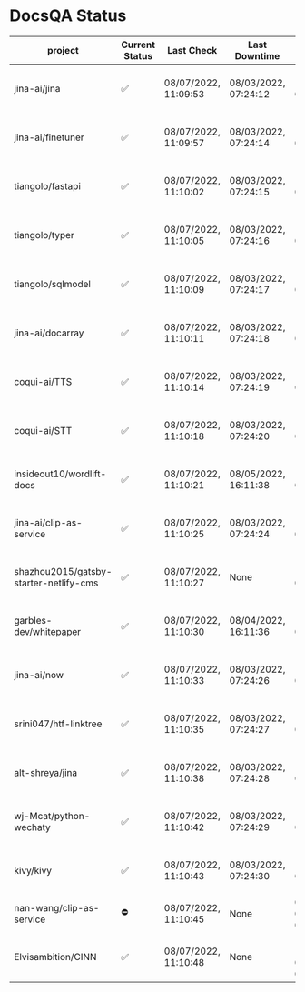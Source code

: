 # DocsQA Status

|               project                |Current Status|     Last Check     |   Last Downtime    |              % Uptime              |
|--------------------------------------|--------------|--------------------|--------------------|------------------------------------|
|jina-ai/jina                          |✅            |08/07/2022, 11:09:53|08/03/2022, 07:24:12|116.975 (since 07/29/2022, 16:38:18)|
|jina-ai/finetuner                     |✅            |08/07/2022, 11:09:57|08/03/2022, 07:24:14|116.981 (since 07/29/2022, 16:38:18)|
|tiangolo/fastapi                      |✅            |08/07/2022, 11:10:02|08/03/2022, 07:24:15|116.988 (since 07/29/2022, 16:38:18)|
|tiangolo/typer                        |✅            |08/07/2022, 11:10:05|08/03/2022, 07:24:16|116.991 (since 07/29/2022, 16:38:18)|
|tiangolo/sqlmodel                     |✅            |08/07/2022, 11:10:09|08/03/2022, 07:24:17|116.994 (since 07/29/2022, 16:38:18)|
|jina-ai/docarray                      |✅            |08/07/2022, 11:10:11|08/03/2022, 07:24:18|116.995 (since 07/29/2022, 16:38:18)|
|coqui-ai/TTS                          |✅            |08/07/2022, 11:10:14|08/03/2022, 07:24:19|116.996 (since 07/29/2022, 16:38:18)|
|coqui-ai/STT                          |✅            |08/07/2022, 11:10:18|08/03/2022, 07:24:20|117.000 (since 07/29/2022, 16:38:18)|
|insideout10/wordlift-docs             |✅            |08/07/2022, 11:10:21|08/05/2022, 16:11:38|111.530 (since 07/29/2022, 16:38:18)|
|jina-ai/clip-as-service               |✅            |08/07/2022, 11:10:25|08/03/2022, 07:24:24|117.010 (since 07/29/2022, 16:38:18)|
|shazhou2015/gatsby-starter-netlify-cms|✅            |08/07/2022, 11:10:27|None                |100.000 (since 08/03/2022, 10:30:18)|
|garbles-dev/whitepaper                |✅            |08/07/2022, 11:10:30|08/04/2022, 16:11:36|111.582 (since 07/29/2022, 16:38:18)|
|jina-ai/now                           |✅            |08/07/2022, 11:10:33|08/03/2022, 07:24:26|117.015 (since 07/29/2022, 16:38:18)|
|srini047/htf-linktree                 |✅            |08/07/2022, 11:10:35|08/03/2022, 07:24:27|118.904 (since 07/31/2022, 18:29:28)|
|alt-shreya/jina                       |✅            |08/07/2022, 11:10:38|08/03/2022, 07:24:28|117.017 (since 07/29/2022, 16:38:18)|
|wj-Mcat/python-wechaty                |✅            |08/07/2022, 11:10:42|08/03/2022, 07:24:29|117.022 (since 07/29/2022, 16:38:18)|
|kivy/kivy                             |✅            |08/07/2022, 11:10:43|08/03/2022, 07:24:30|117.021 (since 07/29/2022, 16:38:18)|
|nan-wang/clip-as-service              |⛔️           |08/07/2022, 11:10:45|None                |0.000 (since 08/04/2022, 05:17:56)  |
|Elvisambition/CINN                    |✅            |08/07/2022, 11:10:48|None                |100.000 (since 08/04/2022, 07:09:50)|

